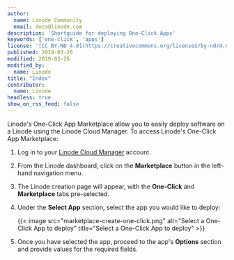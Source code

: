```yaml
---
author:
  name: Linode Community
  email: docs@linode.com
description: 'Shortguide for deploying One-Click Apps'
keywords: ['one-click', 'apps']
license: '[CC BY-ND 4.0](https://creativecommons.org/licenses/by-nd/4.0)'
published: 2019-03-26
modified: 2019-03-26
modified_by:
  name: Linode
title: "Index"
contributor:
  name: Linode
headless: true
show_on_rss_feed: false
---
```


<!-- Use title convention: Deploy a X One-Click App. -->

Linode's One-Click App Marketplace allow you to easily deploy software on a Linode using the Linode Cloud Manager. To access Linode's One-Click App Marketplace:

1. Log in to your [Linode Cloud Manager](https://cloud.linode.com) account.

1. From the Linode dashboard, click on the **Marketplace** button in the left-hand navigation menu.

1. The Linode creation page will appear, with the **One-Click** and **Marketplace** tabs pre-selected.

1. Under the **Select App** section, select the app you would like to deploy:

    {{< image src="marketplace-create-one-click.png" alt="Select a One-Click App to deploy" title="Select a One-Click App to deploy" >}}

1. Once you have selected the app, proceed to the app's **Options** section and provide values for the required fields.
